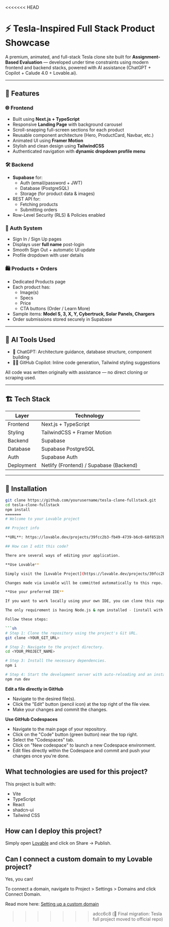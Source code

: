 <<<<<<< HEAD
# ⚡ Tesla-Inspired Full Stack Product Showcase

A premium, animated, and full-stack Tesla clone site built for **Assignment-Based Evaluation** — developed under time constraints using modern frontend and backend stacks, powered with AI assistance (ChatGPT + Copilot + Calude 4.0 + Lovable.ai).

---

## 🚀 Features

### 🌐 Frontend
- Built using **Next.js + TypeScript**
- Responsive **Landing Page** with background carousel
- Scroll-snapping full-screen sections for each product
- Reusable component architecture (Hero, ProductCard, Navbar, etc.)
- Animated UI using **Framer Motion**
- Stylish and clean design using **TailwindCSS**
- Authenticated navigation with **dynamic dropdown profile menu**

### 🛠 Backend
- **Supabase** for:
  - Auth (email/password + JWT)
  - Database (PostgreSQL)
  - Storage (for product data & images)
- REST API for:
  - Fetching products
  - Submitting orders
- Row-Level Security (RLS) & Policies enabled

### 🔐 Auth System
- Sign In / Sign Up pages
- Displays user **full name** post-login
- Smooth Sign Out + automatic UI update
- Profile dropdown with user details

### 🛍 Products + Orders
- Dedicated Products page
- Each product has:
  - Image(s)
  - Specs
  - Price
  - CTA buttons (Order / Learn More)
- Sample items: **Model S, 3, X, Y, Cybertruck, Solar Panels, Chargers**
- Order submissions stored securely in Supabase

---

## 🧠 AI Tools Used

- 🤖 ChatGPT: Architecture guidance, database structure, component building
- 👨‍💻 GitHub Copilot: Inline code generation, Tailwind styling suggestions

All code was written originally with assistance — no direct cloning or scraping used.

---

## 🏗 Tech Stack

| Layer        | Technology            |
|--------------|------------------------|
| Frontend     | Next.js + TypeScript   |
| Styling      | TailwindCSS + Framer Motion |
| Backend      | Supabase               |
| Database     | Supabase PostgreSQL    |
| Auth         | Supabase Auth          |
| Deployment   | Netlify (Frontend) / Supabase (Backend)

---

## 🔧 Installation

```bash
git clone https://github.com/yourusername/tesla-clone-fullstack.git
cd tesla-clone-fullstack
npm install
=======
# Welcome to your Lovable project

## Project info

**URL**: https://lovable.dev/projects/39fcc2b3-fb49-4739-b6c0-68f851b7b37e

## How can I edit this code?

There are several ways of editing your application.

**Use Lovable**

Simply visit the [Lovable Project](https://lovable.dev/projects/39fcc2b3-fb49-4739-b6c0-68f851b7b37e) and start prompting.

Changes made via Lovable will be committed automatically to this repo.

**Use your preferred IDE**

If you want to work locally using your own IDE, you can clone this repo and push changes. Pushed changes will also be reflected in Lovable.

The only requirement is having Node.js & npm installed - [install with nvm](https://github.com/nvm-sh/nvm#installing-and-updating)

Follow these steps:

```sh
# Step 1: Clone the repository using the project's Git URL.
git clone <YOUR_GIT_URL>

# Step 2: Navigate to the project directory.
cd <YOUR_PROJECT_NAME>

# Step 3: Install the necessary dependencies.
npm i

# Step 4: Start the development server with auto-reloading and an instant preview.
npm run dev
```

**Edit a file directly in GitHub**

- Navigate to the desired file(s).
- Click the "Edit" button (pencil icon) at the top right of the file view.
- Make your changes and commit the changes.

**Use GitHub Codespaces**

- Navigate to the main page of your repository.
- Click on the "Code" button (green button) near the top right.
- Select the "Codespaces" tab.
- Click on "New codespace" to launch a new Codespace environment.
- Edit files directly within the Codespace and commit and push your changes once you're done.

## What technologies are used for this project?

This project is built with:

- Vite
- TypeScript
- React
- shadcn-ui
- Tailwind CSS

## How can I deploy this project?

Simply open [Lovable](https://lovable.dev/projects/39fcc2b3-fb49-4739-b6c0-68f851b7b37e) and click on Share -> Publish.

## Can I connect a custom domain to my Lovable project?

Yes, you can!

To connect a domain, navigate to Project > Settings > Domains and click Connect Domain.

Read more here: [Setting up a custom domain](https://docs.lovable.dev/tips-tricks/custom-domain#step-by-step-guide)
>>>>>>> adcc6c8 (🚀 Final migration: Tesla full project moved to official repo)
